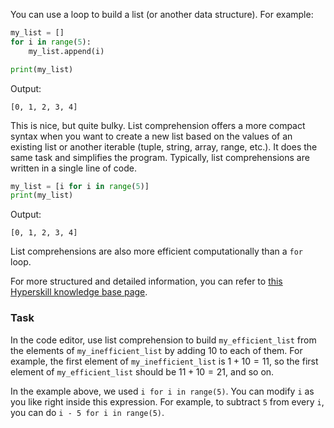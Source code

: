 

You can use a loop to build a list (or another data structure).
For example:

```python
my_list = []
for i in range(5):
    my_list.append(i)

print(my_list)
```
Output:
```text
[0, 1, 2, 3, 4]
```

This is nice, but quite bulky. List comprehension offers a more compact syntax when you want to create a new list based on the values of an existing list
or another iterable (tuple, string, array, range, etc.). It does the same task and simplifies the program. Typically, list comprehensions are written in a single line of code.

```python
my_list = [i for i in range(5)]
print(my_list)
```
Output:
```text
[0, 1, 2, 3, 4]
```
List comprehensions are also more efficient computationally than a `for` loop.

For more structured and detailed information, you can refer to [this Hyperskill knowledge base page](https://hyperskill.org/learn/step/6315).

### Task
In the code editor, use list comprehension to build `my_efficient_list` from the elements of `my_inefficient_list`
by adding $10$ to each of them. For example, the first element of `my_inefficient_list` is $1 + 10 = 11$,
so the first element of `my_efficient_list` should be $11 + 10 = 21$, and so on.


<div class="hint">

In the example above, we used `i for i in range(5)`. You can modify `i` as you like 
right inside this expression. For example, to subtract `5` from every `i`, you can do 
`i - 5 for i in range(5)`.
</div>